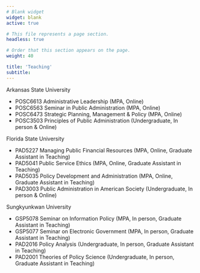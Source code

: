 ```yaml
---
# Blank widget
widget: blank
active: true

# This file represents a page section.
headless: true

# Order that this section appears on the page.
weight: 40

title: 'Teaching'
subtitle:
---
```


Arkansas State University
- POSC6613 Administrative Leadership (MPA, Online)
- POSC6563 Seminar in Public Administration (MPA, Online)
- POSC6473 Strategic Planning, Management & Policy (MPA, Online)
- POSC3503 Principles of Public Administration (Undergraduate, In person & Online)  

Florida State University
- PAD5227 Managing Public Financial Resources (MPA, Online, Graduate Assistant in Teaching)
- PAD5041 Public Service Ethics (MPA, Online, Graduate Assistant in Teaching)
- PAD5035 Policy Development and Administration (MPA, Online, Graduate Assistant in Teaching)
- PAD3003 Public Administration in American Society (Undergraduate, In person & Online)  

Sungkyunkwan University
- GSP5078 Seminar on Information Policy (MPA, In person, Graduate Assistant in Teaching)   
- GSP5077 Seminar on Electronic Government (MPA, In person, Graduate Assistant in Teaching)
- PAD2016 Policy Analysis (Undergraduate, In person, Graduate Assistant in Teaching)
- PAD2001 Theories of Policy Science (Undergraduate, In person, Graduate Assistant in Teaching)
